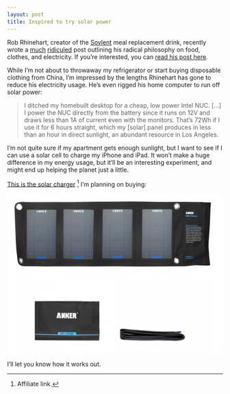 ```yaml
---
layout: post
title: Inspired to try solar power
---
```


Rob Rhinehart, creator of the [Soylent](https://www.soylent.com) meal replacement drink, recently wrote a [much](http://thenextweb.com/opinion/2015/08/04/drink-your-feelings-bros/) [ridiculed](http://gizmodo.com/rob-rhineharts-latest-attempt-to-make-you-buy-soylent-i-1721852606) post outlining his radical philosophy on food, clothes, and electricity. If you’re interested, you can [read his post here](http://robrhinehart.com/?p=1331).

While I’m not about to throwaway my refrigerator or start buying disposable clothing from China, I’m impressed by the lengths Rhinehart has gone to reduce his electricity usage. He’s even rigged his home computer to run off solar power:

>  I ditched my homebuilt desktop for a cheap, low power Intel NUC. [...] I power the NUC directly from the battery since it runs on 12V and draws less than 1A of current even with the monitors. That’s 72Wh if I use it for 6 hours straight, which my [solar] panel produces in less than an hour in direct sunlight, an abundant resource in Los Angeles.

I’m not quite sure if my apartment gets enough sunlight, but I want to see if I can use a solar cell to charge my iPhone and iPad. It won’t make a huge difference in my energy usage, but it’ll be an interesting experiment, and might end up helping the planet just a little.

[This is the solar charger](http://www.amazon.com/dp/B00E3OL5U8/?tag=chrisltd-20
) [^affiliate] I’m planning on buying:

<a href="http://www.amazon.com/dp/B00E3OL5U8/?tag=chrisltd-20
"><img src="/blog/images/2015/08/anker-panel.png"></a>

I’ll let you know how it works out.

[^affiliate]: Affiliate link.
